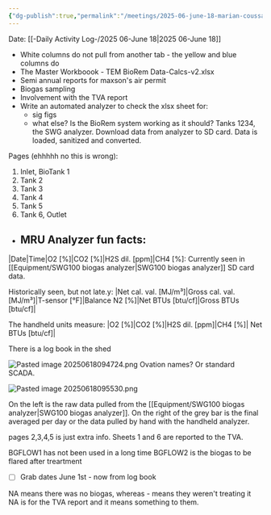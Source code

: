 ```yaml
---
{"dg-publish":true,"permalink":"/meetings/2025-06-june-18-marian-coussan-tva-reporting-spreadsheet/","noteIcon":"","created":"2025-07-07T14:23:45.956-05:00"}
---
```


Date: [[-Daily Activity Log-/2025 06-June 18\|2025 06-June 18]]


- White columns do not pull from another tab - the yellow and blue columns do
- The Master Workboook - TEM BioRem Data-Calcs-v2.xlsx
- Semi annual reports for maxson's air permit
- Biogas sampling
- Involvement with the TVA report
- Write an automated analyzer to check the xlsx sheet for:
	- sig figs
	- what else?
Is the BioRem system working as it should? Tanks 1234, the SWG analyzer.
Download data from analyzer to SD card. Data is loaded, sanitized and converted.

Pages (ehhhhh no this is wrong):
1. Inlet, BioTank 1
2. Tank 2 
3. Tank 3 
4. Tank 4 
5. Tank 5
6. Tank 6, Outlet

- MRU Analyzer fun facts:
	- 
|Date|Time|O2 [%]|CO2 [%]|H2S dil. [ppm]|CH4 [%]: Currently seen in [[Equipment/SWG100 biogas analyzer\|SWG100 biogas analyzer]] SD card data.

Historically seen, but not late.y: |Net cal. val. [MJ/m³]|Gross cal. val. [MJ/m³]|T-sensor [°F]|Balance N2 [%]|Net BTUs [btu/cf]|Gross BTUs [btu/cf]|

The handheld units measure: |O2 [%]|CO2 [%]|H2S dil. [ppm]|CH4 [%]| Net BTUs [btu/cf]|

There is a log book in the shed

![Pasted image 20250618094724.png](/img/user/Pasted%20image%2020250618094724.png) Ovation names? Or standard SCADA.

![Pasted image 20250618095530.png](/img/user/Pasted%20image%2020250618095530.png)


On the left is the raw data pulled from the [[Equipment/SWG100 biogas analyzer\|SWG100 biogas analyzer]]. On the right of the grey bar is the final averaged per day or the data pulled by hand with the handheld analyzer.

pages 2,3,4,5 is just extra info. Sheets 1 and 6 are reported to the TVA.

BGFLOW1 has not been used in a long time
BGFLOW2 is the biogas to be flared after treartment

- [ ] Grab dates June 1st - now from log book

NA means there was no biogas, whereas - means they weren't treating it
NA is for the TVA report and it means something to them.




